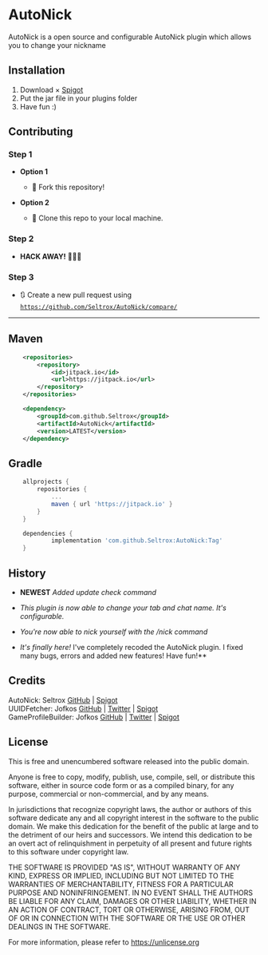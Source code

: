 # AutoNick

AutoNick is a open source and configurable AutoNick plugin which allows you to change your nickname

## Installation

1. Download × [Spigot](https://www.spigotmc.org/resources/27441/)
2. Put the jar file in your plugins folder
3. Have fun :)

## Contributing

### Step 1

- **Option 1**
    - 🍴 Fork this repository!

- **Option 2**
    - 👯 Clone this repo to your local machine.
    
### Step 2

- **HACK AWAY!** 🔨🔨🔨

### Step 3

- 🔃 Create a new pull request using <a href="https://github.com/Seltrox/AutoNick/compare/" target="_blank">`https://github.com/Seltrox/AutoNick/compare/`</a>

---

## Maven

```xml
	<repositories>
		<repository>
		    <id>jitpack.io</id>
		    <url>https://jitpack.io</url>
		</repository>
	</repositories>

	<dependency>
	    <groupId>com.github.Seltrox</groupId>
	    <artifactId>AutoNick</artifactId>
	    <version>LATEST</version>
	</dependency>
```

## Gradle

```gradle
	allprojects {
		repositories {
			...
			maven { url 'https://jitpack.io' }
		}
	}

	dependencies {
	        implementation 'com.github.Seltrox:AutoNick:Tag'
	}
```

## History

- **NEWEST** *Added update check command*

- *This plugin is now able to change your tab and chat name. It's configurable.*

- *You're now able to nick yourself with the /nick command*

- *It's finally here!*
I've completely recoded the AutoNick plugin.
I fixed many bugs, errors and added new features!
Have fun!**

## Credits

AutoNick: Seltrox [GitHub](https://github.com/Seltrox) | [Spigot](https://www.spigotmc.org/resources/authors/165817/) <br>
UUIDFetcher: Jofkos  [GitHub](https://github.com/Jofkos) | [Twitter](https://twitter.com/jofkos) | [Spigot](https://www.spigotmc.org/members/24595/) <br>
GameProfileBuilder: Jofkos  [GitHub](https://github.com/Jofkos) | [Twitter](https://twitter.com/jofkos) | [Spigot](https://www.spigotmc.org/members/24595/) <br>
  
## License

This is free and unencumbered software released into the public domain.

Anyone is free to copy, modify, publish, use, compile, sell, or
distribute this software, either in source code form or as a compiled
binary, for any purpose, commercial or non-commercial, and by any
means.

In jurisdictions that recognize copyright laws, the author or authors
of this software dedicate any and all copyright interest in the
software to the public domain. We make this dedication for the benefit
of the public at large and to the detriment of our heirs and
successors. We intend this dedication to be an overt act of
relinquishment in perpetuity of all present and future rights to this
software under copyright law.

THE SOFTWARE IS PROVIDED "AS IS", WITHOUT WARRANTY OF ANY KIND,
EXPRESS OR IMPLIED, INCLUDING BUT NOT LIMITED TO THE WARRANTIES OF
MERCHANTABILITY, FITNESS FOR A PARTICULAR PURPOSE AND NONINFRINGEMENT.
IN NO EVENT SHALL THE AUTHORS BE LIABLE FOR ANY CLAIM, DAMAGES OR
OTHER LIABILITY, WHETHER IN AN ACTION OF CONTRACT, TORT OR OTHERWISE,
ARISING FROM, OUT OF OR IN CONNECTION WITH THE SOFTWARE OR THE USE OR
OTHER DEALINGS IN THE SOFTWARE.

For more information, please refer to <https://unlicense.org>
